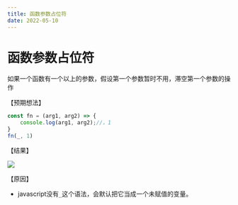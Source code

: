 ```yaml
---
title: 函数参数占位符
date: 2022-05-10
---
```

# 函数参数占位符

如果一个函数有一个以上的参数，假设第一个参数暂时不用，滞空第一个参数的操作

【预期想法】

````javascript
const fn = (arg1, arg2) => {
    console.log(arg1, arg2);//，1
}
fn(_, 1)
````

【结果】

![](https://segmentfault.com/img/remote/1460000043802384/view)

【原因】

* javascript没有`_`这个语法，会默认把它当成一个未赋值的变量。